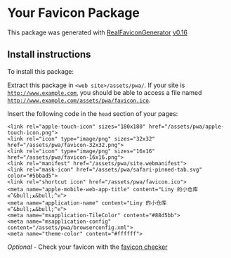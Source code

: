 # Your Favicon Package

This package was generated with [RealFaviconGenerator](https://realfavicongenerator.net/) [v0.16](https://realfavicongenerator.net/change_log#v0.16)

## Install instructions

To install this package:

Extract this package in <code>&lt;web site&gt;/assets/pwa/</code>. If your site is <code>http://www.example.com</code>, you should be able to access a file named <code>http://www.example.com/assets/pwa/favicon.ico</code>.

Insert the following code in the `head` section of your pages:

    <link rel="apple-touch-icon" sizes="180x180" href="/assets/pwa/apple-touch-icon.png">
    <link rel="icon" type="image/png" sizes="32x32" href="/assets/pwa/favicon-32x32.png">
    <link rel="icon" type="image/png" sizes="16x16" href="/assets/pwa/favicon-16x16.png">
    <link rel="manifest" href="/assets/pwa/site.webmanifest">
    <link rel="mask-icon" href="/assets/pwa/safari-pinned-tab.svg" color="#5bbad5">
    <link rel="shortcut icon" href="/assets/pwa/favicon.ico">
    <meta name="apple-mobile-web-app-title" content="Liny 的小仓库 ฅ^&bull;ﻌ&bull;^ฅ">
    <meta name="application-name" content="Liny 的小仓库 ฅ^&bull;ﻌ&bull;^ฅ">
    <meta name="msapplication-TileColor" content="#88d5bb">
    <meta name="msapplication-config" content="/assets/pwa/browserconfig.xml">
    <meta name="theme-color" content="#ffffff">

*Optional* - Check your favicon with the [favicon checker](https://realfavicongenerator.net/favicon_checker)